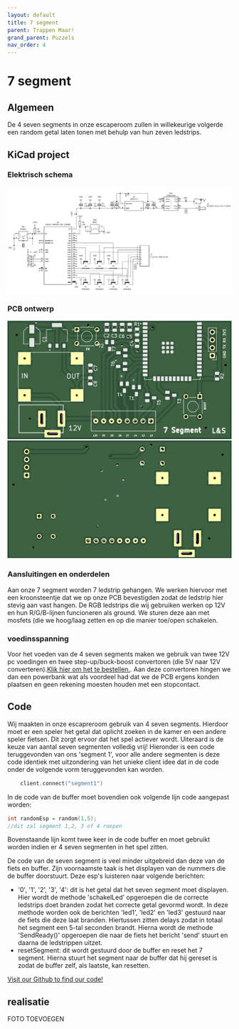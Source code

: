 ```yaml
---
layout: default
title: 7 segment
parent: Trappen Maar!
grand_parent: Puzzels
nav_order: 4
---
```

# 7 segment
## Algemeen
De 4 seven segments in onze escaperoom zullen in willekeurige volgerde een random getal laten tonen met behulp van hun zeven ledstrips. 

## KiCad project
### Elektrisch schema
![](2022-05-13-21-30-33.png)
### PCB ontwerp
![](2022-05-13-21-30-54.png)
![](2022-05-13-21-31-06.png)
### Aansluitingen en onderdelen
Aan onze 7 segment worden 7 ledstrip gehangen. We werken hiervoor met een kroonsteentje dat we op onze PCB bevestigden zodat de ledstrip hier stevig aan vast hangen. De RGB ledstrips die wij gebruiken werken op 12V en hun R/G/B-lijnen funcioneren als ground. We sturen deze aan met mosfets (die we hoog/laag zetten en op die manier toe/open schakelen. 
### voedinsspanning
Voor het voeden van de 4 seven segments maken we gebruik van twee 12V pc voedingen en twee step-up/buck-boost convertoren (die 5V naar 12V converteren).[Klik hier om het te bestellen.](https://www.tinytronics.nl/shop/nl/power/spanningsconverters/buck-boost-(step-up-down)-converters/usb-verstelbare-dc-dc-converter-3w-met-spanningsmeter). Aan deze convertoren hingen we dan een powerbank wat als voordeel had dat we de PCB ergens konden plaatsen en geen rekening moesten houden met een stopcontact.
## Code
Wij maakten in onze escapreroom gebruik van 4 seven segments. Hierdoor moet er een speler het getal dat oplicht zoeken in de kamer en een andere speler fietsen. Dit zorgt ervoor dat het spel actiever wordt. Uiteraard is de keuze van aantal seven segmenten volledig vrij! Hieronder is een code teruggevonden van ons 'segment 1', voor alle andere segmenten is deze code identiek met uitzondering van het unieke client idee dat in de code onder de volgende vorm teruggevonden kan worden.
```c
    client.connect("segment1")
```
In de code van de buffer moet bovendien ook volgende lijn code aangepast worden:
```c
int randomEsp = random(1,5); 
//dit zal segment 1,2, 3 of 4 roepen
```
Bovenstaande lijn komt twee keer in de code buffer en moet gebruikt worden indien er 4 seven segmenten in het spel zitten. 

De code van de seven segment is veel minder uitgebreid dan deze van de fiets en buffer. Zijn voornaamste taak is het displayen van de nummers die de buffer doorstuurt. Deze esp's luisteren naar volgende berichten: 

* '0', '1', '2', '3', '4': dit is het getal dat het seven segment moet displayen. Hier wordt de methode 'schakelLed' opgeroepen die de correcte ledstrips doet branden zodat het correcte getal gevormd wordt. In deze methode worden ook de berichten 'led1', 'led2' en 'led3' gestuurd naar de fiets die deze laat branden. Hiertussen zitten delays zodat in totaal het segment een 5-tal seconden brandt. Hierna wordt de methode 'SendReady()' opgeroepen die naar de fiets het bericht 'send' stuurt en daarna de ledstrippen uitzet.
* resetSegment: dit wordt gestuurd door de buffer en reset het 7 segment. Hierna stuurt het segment naar de buffer dat hij gereset is zodat de buffer zelf, als laatste, kan resetten.



[Visit our Github to find our code!](https://github.com/PLAN-IT-B/BachelorProefTrappenMaar/tree/main/Volledige%20en%20werkende%20code/Segment1)

## realisatie
FOTO TOEVOEGEN